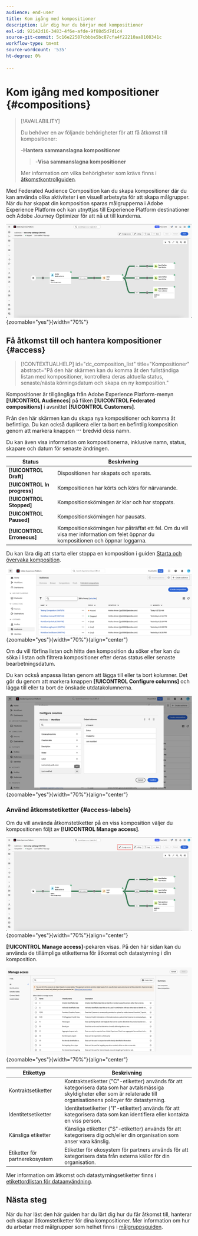 ```yaml
---
audience: end-user
title: Kom igång med kompositioner
description: Lär dig hur du börjar med kompositioner
exl-id: 92142d16-3483-4f6e-afde-9f88d5d7d1c4
source-git-commit: 5c16e22587cbbbe5bc87cfa4f22210aa8108341c
workflow-type: tm+mt
source-wordcount: '535'
ht-degree: 0%

---
```


# Kom igång med kompositioner {#compositions}

>[!AVAILABILITY]
>
>Du behöver en av följande behörigheter för att få åtkomst till kompositioner:
>
>-**Hantera sammanslagna kompositioner**
>>-**Visa sammanslagna kompositioner**
>
>Mer information om vilka behörigheter som krävs finns i [åtkomstkontrollguiden](/help/governance-privacy-security/access-control.md).

Med Federated Audience Composition kan du skapa kompositioner där du kan använda olika aktiviteter i en visuell arbetsyta för att skapa målgrupper. När du har skapat din komposition sparas målgrupperna i Adobe Experience Platform och kan utnyttjas till Experience Platform destinationer och Adobe Journey Optimizer för att nå ut till kunderna.

![Ett arbetsflöde för exempeldisposition visas i Federated Audience Composition.](assets/gs-compositions/composition-example.png){zoomable="yes"}{width="70%"}

## Få åtkomst till och hantera kompositioner {#access}

>[!CONTEXTUALHELP]
>id="dc_composition_list"
>title="Kompositioner"
>abstract="På den här skärmen kan du komma åt den fullständiga listan med kompositioner, kontrollera deras aktuella status, senaste/nästa körningsdatum och skapa en ny komposition."

Kompositioner är tillgängliga från Adobe Experience Platform-menyn **[!UICONTROL Audiences]** på fliken **[!UICONTROL Federated compositions]** i avsnittet **[!UICONTROL Customers]**.

Från den här skärmen kan du skapa nya kompositioner och komma åt befintliga. Du kan också duplicera eller ta bort en befintlig komposition genom att markera knappen ![ellips](/help/assets/icons/more.png) bredvid dess namn.

Du kan även visa information om kompositionerna, inklusive namn, status, skapare och datum för senaste ändringen.

| Status | Beskrivning |
| ------ | ----------- |
| **[!UICONTROL Draft]** | Dispositionen har skapats och sparats. |
| **[!UICONTROL In progress]** | Kompositionen har körts och körs för närvarande. |
| **[!UICONTROL Stopped]** | Kompositionskörningen är klar och har stoppats. |
| **[!UICONTROL Paused]** | Kompositionskörningen har pausats. |
| **[!UICONTROL Erroneous]** | Kompositionskörningen har påträffat ett fel. Om du vill visa mer information om felet öppnar du kompositionen och öppnar loggarna. |

Du kan lära dig att starta eller stoppa en komposition i guiden [Starta och övervaka komposition](./start-monitor-composition.md).

![En lista över tillgängliga kompositioner visas.](assets/gs-compositions/compositions-list.png){zoomable="yes"}{width="70%"}{align="center"}

Om du vill förfina listan och hitta den komposition du söker efter kan du söka i listan och filtrera kompositioner efter deras status eller senaste bearbetningsdatum.

Du kan också anpassa listan genom att lägga till eller ta bort kolumner. Det gör du genom att markera knappen **[!UICONTROL Configure columns]** och lägga till eller ta bort de önskade utdatakolumnerna.

![En lista över tillgängliga kolumner som du kan lägga till på kompositionsbläddringssidan visas.](assets/gs-compositions/compositions-columns.png){zoomable="yes"}{width="70%"}{align="center"}

### Använd åtkomstetiketter {#access-labels}

Om du vill använda åtkomstetiketter på en viss komposition väljer du kompositionen följt av **[!UICONTROL Manage access]**.

![Knappen Hantera åtkomst är markerad på dispositionsarbetsytan.](assets/gs-compositions/select-manage-access.png){zoomable="yes"}{width="70%"}{align="center"}

**[!UICONTROL Manage access]**-pekaren visas. På den här sidan kan du använda de tillämpliga etiketterna för åtkomst och datastyrning i din komposition.

![Åtkomstporten Hantera visas. Här visas en lista med alla tillgängliga etiketter som du kan använda för kompositionen.](assets/gs-compositions/manage-access.png){zoomable="yes"}{width="70%"}{align="center"}

| Etikettyp | Beskrivning |
| ---------- | ----------- |
| Kontraktsetiketter | Kontraktsetiketter (&quot;C&quot;-etiketter) används för att kategorisera data som har avtalsmässiga skyldigheter eller som är relaterade till organisationens policyer för datastyrning. |
| Identitetsetiketter | Identitetsetiketter (&quot;I&quot;-etiketter) används för att kategorisera data som kan identifiera eller kontakta en viss person. |
| Känsliga etiketter | Känsliga etiketter (&quot;S&quot;-etiketter) används för att kategorisera dig och/eller din organisation som anser vara känslig. |
| Etiketter för partnerekosystem | Etiketter för ekosystem för partners används för att kategorisera data från externa källor för din organisation. |

Mer information om åtkomst och datastyrningsetiketter finns i [etikettordlistan för dataanvändning](https://experienceleague.adobe.com/en/docs/experience-platform/data-governance/labels/reference).

## Nästa steg

När du har läst den här guiden har du lärt dig hur du får åtkomst till, hanterar och skapar åtkomstetiketter för dina kompositioner. Mer information om hur du arbetar med målgrupper som helhet finns i [målgruppsguiden](../start/audiences.md).
